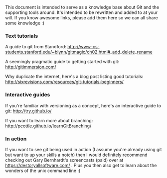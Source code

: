 This document is intended to serve as a knowledge base about Git and the supporting tools around. It's intended to be rewritten and added to at your will. If you know awesome links, please add them here so we can all share some knowledge :)


### Text tutorials
A guide to git from Standford:
http://www-cs-students.stanford.edu/~blynn/gitmagic/ch02.html#_add_delete_rename

A seemingly pragmatic guide to getting started with git:
http://gitimmersion.com/


Why duplicate the internet, here's a blog post listing good tutorials:
http://sixrevisions.com/resources/git-tutorials-beginners/


### Interactive guides
If you're familiar with versioning as a concept, here's an interactive guide to git:
http://try.github.io/

If you want to learn more about branching:
http://pcottle.github.io/learnGitBranching/


### In action
If you want to see git being used in action (I assume you're already using git but want to up your skills a notch) then I would definitely recommend checking out Gary Bernhardt's screencasts (paid) over at https://destoryallsoftware.com/ . Plus you then also get to learn about the wonders of the unix command line :)
